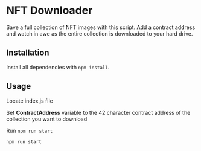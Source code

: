 # NFT Downloader

Save a full collection of NFT images with this script. Add a contract address and watch in awe as the entire collection is downloaded to your hard drive.

## Installation

Install all dependencies with `npm install`.

## Usage

Locate index.js file

Set **ContractAddress** variable to the 42 character contract address of the collection you want to download

Run `npm run start`

```shell
npm run start
```
